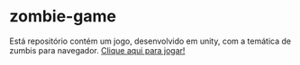 # zombie-game

Está repositório contém um jogo, desenvolvido em unity, com a temática de zumbis para navegador.
[Clique aqui para jogar!](https://rodolfostark.itch.io/apocalipse-zumbi)
